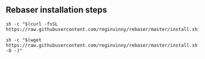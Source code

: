## Rebaser installation steps

```shell
sh -c "$(curl -fsSL https://raw.githubusercontent.com/reginvinny/rebaser/master/install.sh)"
```
```shell
sh -c "$(wget https://raw.githubusercontent.com/reginvinny/rebaser/master/install.sh -O -)"
```


